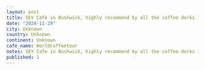 ```yaml
---
layout: post
title: SEY Cafe in Bushwick, highly recommend by all the coffee dorks Iâve met on this trip. #worldcoffeetour
date: "2024-11-29"
city: Unknown
country: Unknown
continent: Unknown
cafe_name: Worldcoffeetour
notes: SEY Cafe in Bushwick, highly recommend by all the coffee dorks Iâve met on this trip. #worldcoffeetour
published: 1
---
```

